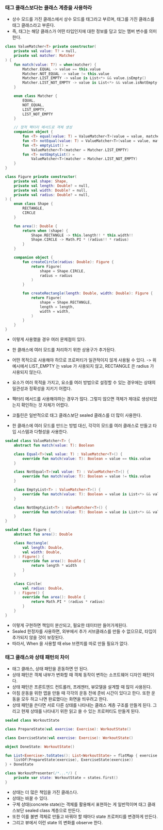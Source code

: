 ### 태그 클래스보다는 클래스 계층을 사용하라

* 상수 모드를 가진 클래스에서 상수 모드를 태그라고 부르며, 태그를 가진 클래스를 태그 클래스라고 부른다.
* 즉, 태그는 해당 클래스가 어떤 타입인지에 대한 정보를 담고 있는 멤버 변수를 의미한다.

```kotlin
class ValueMatcher<T> private constructor(
    private val value: T? = null,
    private val matcher: Matcher
) {
    fun match(value: T?) = when(matcher) {
        Matcher.EQUAL -> value == this.value
        Matcher.NOT_EQUAL -> value != this.value
        Matcher.LIST_EMPTY -> value is List<*> && value.isEmpty()
        Matcher.LIST_NOT_EMPTY -> value is List<*> && value.isNotEmpty()
    }

    enum class Matcher {
        EQUAL,
        NOT_EQUAL,
        LIST_EMPTY,
        LIST_NOT_EMPTY
    }

    // 정적 팩터리 메서드로 객체 생성
    companion object {
        fun <T> equal(value: T) = ValueMatcher<T>(value = value, matcher = Matcher.EQUAL)
        fun <T> notEqual(value: T) = ValueMatcher<T>(value = value, matcher = Matcher.NOT_EQUAL)
        fun <T> emptyList() =
            ValueMatcher<T>(matcher = Matcher.LIST_EMPTY)
        fun <T> notEmptyList() =
            ValueMatcher<T>(matcher = Matcher.LIST_NOT_EMPTY)
    }
}
```

```kotlin
class Figure private constructor(
    private val shape: Shape,
    private val length: Double? = null,
    private val width: Double? = null,
    private val radius: Double? = null,
) {
    enum class Shape {
        RECTANGLE,
        CIRCLE
    }

    fun area(): Double {
        return when (shape) {
            Shape.RECTANGLE -> this.length!! * this.width!!
            Shape.CIRCLE -> Math.PI * (radius!! * radius)
        }
    }

    companion object {
        fun createCircle(radius: Double): Figure {
            return Figure(
                shape = Shape.CIRCLE,
                radius = radius
            )
        }

        fun createRectangle(length: Double, width: Double): Figure {
            return Figure(
                shape = Shape.RECTANGLE,
                length = length,
                width = width,
            )
        }
    }
}
```

* 이렇게 사용했을 경우 여러 문제점이 있다.

* 한 클래스에 여러 모드를 처리하기 위한 상용구가 추가된다.
* 어떤 목적으로 사용해야 하므로 프로퍼티가 일관적이지 않게 사용될 수 있다. -> 위 예시에서 LIST_EMPTY 는 value 가 사용되지 않고, RECTANGLE 은 radius 가 사용되지 않는다.
* 요소가 여러 목적을 가지고, 요소를 여러 방법으로 설정할 수 있는 경우에는 상태의 일관성과 정확성을 지키기 어렵다.
* 팩터리 메서드를 사용해야하는 경우가 많다. 그렇지 않으면 객체가 제대로 생성되었는지 확인하는 것 자체가 어렵다.

* 코틀린은 일반적으로 태그 클래스보단 sealed 클래스를 더 많이 사용한다.
* 한 클래스에 여러 모드를 만드는 방법 대신, 각각의 모드를 여러 클래스로 만들고 타입 시스템과 다형성을 사용한다.

```kotlin
sealed class ValueMatcher<T> {
    abstract fun match(value: T): Boolean

    class Equal<T>(val value: T) : ValueMatcher<T>() {
        override fun match(value: T): Boolean = value == this.value
    }

    class NotEqual<T>(val value: T) : ValueMatcher<T>() {
        override fun match(value: T): Boolean = value != this.value
    }

    class EmptyList<T> : ValueMatcher<T>() {
        override fun match(value: T): Boolean = value is List<*> && value.isEmpty()
    }

    class NotEmptyList<T> : ValueMatcher<T>() {
        override fun match(value: T): Boolean = value is List<*> && value.isNotEmpty()
    }
}
```

```kotlin
sealed class Figure {
    abstract fun area(): Double

    class Rectangle(
        val length: Double,
        val width: Double,
    ) : Figure() {
        override fun area(): Double {
            return length * width
        }
    }
    
    class Circle(
        val radius: Double,
    ) : Figure() {
        override fun area(): Double {
            return Math.PI * (radius * radius)
        }
    }
}
```

* 이렇게 구현하면 책임이 분산되고, 필요한 데이터만 들어가게된다.
* Sealed 한정자를 사용하면, 외부에서 추가 서브클래스를 만들 수 없으므로, 타입이 추가되지 않을 것이 보장된다.
* 따라서, When 을 사용할 때 else 브랜치를 따로 만들 필요가 없다.

### 태그 클래스와 상태 패턴의 차이

* 태그 클래스, 상태 패턴을 혼동하면 안 된다. 
* 상태 패턴은 객체 내부가 변화할 때 객체 동작이 변하는 소프트웨어 디자인 패턴이다. 
* 상태 패턴은 프론트엔드 컨트롤러, 프레젠터, 뷰모델을 설계할 때 많이 사용된다. 
* 아침 운동을 위한 앱을 만들 때 각각의 운동 전에 준비 시간이 있다고 한다. 또한 운동을 모두 하고 나면 완료했다는 화면을 띄우려고 한다.
* 상태 패턴을 쓴다면 서로 다른 상태를 나타내는 클래스 계층 구조를 만들게 된다. 그리고 현재 상태를 나타내기 위한 읽고 쓸 수 있는 프로퍼티도 만들게 된다.

```kotlin
sealed class WorkoutState

class PrepareState(val exercise: Exercise): WorkoutState()

class ExerciseState(val exercise: Exercise): WorkoutState()

object DoneState: WorkoutState()

fun List<Exercise>.toStates(): List<WorkoutState> = flatMap { exercise ->
    listOf(PrepareState(exercise), ExerciseState(exercise))
} + DoneState

class WorkoutPresenter(/*...*/) {
    private var state: WorkoutState = states.first()
}
```

* 상태는 더 많은 책임을 가진 클래스다.
* 상태는 바꿀 수 있다.
* 구체 상태(concrete state)는 객체를 활용해서 표현하는 게 일반적이며 태그 클래스보단 sealed class 계층으로 만든다. 
* 또한 이를 불변 객체로 만들고 바꿔야 할 때마다 state 프로퍼티를 변경하게 만든다. 
* 그리고 뷰에서 이런 state 의 변화를 observe 한다.